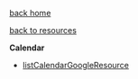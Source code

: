 [back home](Home)

[back to resources](Resources_Index_resources)

**Calendar**
* [listCalendarGoogleResource](Resources_listCalendarGoogleResource)
